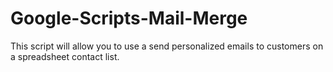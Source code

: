 # Google-Scripts-Mail-Merge

This script will allow you to use a send personalized emails to customers on a spreadsheet contact list. 
